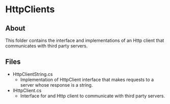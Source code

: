 # HttpClients
## About
This folder contains the interface and implementations of an Http client that communicates with third party servers.
## Files
* HttpClientString.cs
  * Implementation of HttpClient interface that makes requests to a server whose response is a string.
* IHttpClient.cs
  * Interface for and Http client to communicate with third party servers.
